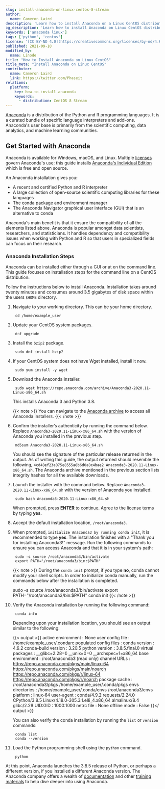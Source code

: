 ```yaml
---
slug: install-anaconda-on-linux-centos-8-stream
author:
  name: Cameron Laird
description: 'Learn how to install Anaconda on a Linux CentOS distribution.'
og_description: 'Learn how to install Anaconda on Linux CentOS distribution.'
keywords: ['anaconda linux']
tags: ['python', 'centos']
license: '[CC BY-ND 4.0](https://creativecommons.org/licenses/by-nd/4.0)'
published: 2021-09-10
modified_by:
  name: Linode
title: "How to Install Anaconda on Linux CentOS"
title_meta: "Install Anaconda on Linux CentOS"
contributor:
  name: Cameron Laird
  link: https://twitter.com/Phaseit
relations:
  platform:
    key: how-to-install-anaconda
    keywords:
      - distribution: CentOS 8 Stream
---
```

[Anaconda](http://anaconda.com) is a distribution of the Python and R programming languages. It is a curated bundle of specific language interpreters and add-ons. Anaconda's user base is primarily from the scientific computing, data analytics, and machine learning communities.

## Get Started with Anaconda

Anaconda is available for Windows, macOS, and Linux. Multiple [licenses](https://www.anaconda.com/pricing) govern Anaconda's use; this guide installs [Anaconda's Individual Edition](https://www.anaconda.com/products/individual) which is free and open source.

An Anaconda installation gives you:

- A recent and certified Python and R interpreter
- A large collection of open-source scientific computing libraries for these languages
- The conda package and environment manager
- The Anaconda Navigator graphical user interface (GUI) that is an alternative to conda

Anaconda's main benefit is that it ensure the compatibility of all the elements listed above. Anaconda is popular amongst data scientists, researchers, and statisticians. It handles dependency and compatibility issues when working with Python and R so that users in specialized fields can focus on their research.

### Anaconda Installation Steps

Anaconda can be installed either through a GUI or at on the command line. This guide focuses on installation steps for the command line on a CentOS distribution.

Follow the instructions below to install Anaconda. Installation takes around twenty minutes and consumes around 3.5 gigabytes of disk space within the users `$HOME` directory.

1. Navigate to your working directory. This can be your home directory.

        cd /home/example_user

1. Update your CentOS system packages.

        dnf upgrade

1. Install the `bzip2` package.

        sudo dnf install bzip2

1. If your CentOS system does not have Wget installed, install it now.

        sudo yum install -y wget

1. Download the Anaconda installer.

        sudo wget https://repo.anaconda.com/archive/Anaconda3-2020.11-Linux-x86_64.sh

    This installs Anaconda 3 and Python 3.8.

    {{< note >}}
You can navigate to the [Anaconda archive](https://repo.anaconda.com/archive) to access all Anaconda installers.
    {{< /note >}}

1. Confirm the installer’s authenticity by running the command below. Replace `Anaconda3-2020.11-Linux-x86_64.sh` with the version of Anaconda you installed in the previous step.

        md5sum Anaconda3-2020.11-Linux-x86_64.sh

    You should see the signature of the particular release returned in the output. As of writing this guide, the output returned should resemble the following, `4cd48ef23a075e8555a8b6d0a8c4bae2 Anaconda3-2020.11-Linux-x86_64.sh`. The Anaconda archive mentioned in the previous section lists integrity hashes for all the available downloads.

1. Launch the installer with the command below. Replace `Anaconda3-2020.11-Linux-x86_64.sh` with the version of Anaconda you installed.

        sudo bash Anaconda3-2020.11-Linux-x86_64.sh

    When prompted, press **ENTER** to continue. Agree to the license terms by typing **yes**.

1. Accept the default installation location, `/root/anaconda3`.

1. When prompted, `initialize Anaconda3 by running conda init`, it is recommended to type **yes**. The installation finishes with a "Thank you for installing Anaconda3!" message. Run the following commands to ensure you can access Anaconda and that it is in your system's path:

        sudo -s source /root/anaconda3/bin/activate
        export PATH="/root/anaconda3/bin:$PATH"

    {{< note >}}
During the `conda init` prompt, if you type **no**, conda cannot modify your shell scripts. In order to initialize conda manually, run the commands below after the installation is completed.

    sudo -s source /root/anaconda3/bin/activate
    export PATH="/root/anaconda3/bin:$PATH"
    conda init
{{< /note >}}

1. Verify the Anaconda installation by running the following command:

        conda info

    Depending upon your installation location, you should see an output similar to the following:

    {{< output >}}
active environment : None
       user config file : /home/example_user/.condarc
 populated config files :
          conda version : 4.9.2
    conda-build version : 3.20.5
         python version : 3.8.5.final.0
       virtual packages : __glibc=2.28=0
                          __unix=0=0
                          __archspec=1=x86_64
       base environment : /root/anaconda3  (read only)
           channel URLs : https://repo.anaconda.com/pkgs/main/linux-64
                          https://repo.anaconda.com/pkgs/main/noarch
                          https://repo.anaconda.com/pkgs/r/linux-64
                          https://repo.anaconda.com/pkgs/r/noarch
          package cache : /root/anaconda3/pkgs
                          /home/example_user/.conda/pkgs
       envs directories : /home/example_user/.conda/envs
                          /root/anaconda3/envs
               platform : linux-64
             user-agent : conda/4.9.2 requests/2.24.0 CPython/3.8.5 Linux/4.18.0-305.3.1.el8_4.x86_64 almalinux/8.4 glibc/2.28
                UID:GID : 1000:1000
             netrc file : None
           offline mode : False
{{</ output >}}

    You can also verify the conda installation by running the `list` or `version` commands:

        conda list
        conda --version

1. Load the Python programming shell using the `python` command.

        python

At this point, Anaconda launches the 3.8.5 release of Python, or perhaps a different version, if you installed a different Anaconda version. The Anaconda company offers a wealth of [documentation](https://docs.anaconda.com/anaconda/) and other [training materials](https://www.anaconda.com/help) to help dive deeper into using Anaconda.
